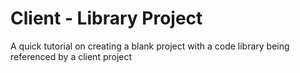 # Client - Library Project
A quick tutorial on creating a blank project with a code library being referenced by a client project